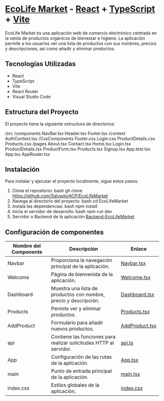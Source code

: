 # [EcoLife Market](https://github.com/SalvadorACP/EcoLifeMarket) - [React](https://reactjs.org) + [TypeScript](https://www.typescriptlang.org) + [Vite](https://vitejs.dev)


EcoLife Market es una aplicación web de comercio electrónico centrada en la venta de productos orgánicos de bienestar e higiene. La aplicación permite a los usuarios ver una lista de productos con sus nombres, precios y descripciones, así como añadir y eliminar productos.

## Tecnologías Utilizadas

- React
- TypeScript
- Vite
- React Router
- Visual Studio Code

## Estructura del Proyecto

El proyecto tiene la siguiente estructura de directorios:

/src
   /components
      NavBar.tsx
      Header.tsx
      Footer.tsx
   /context
      AuthContext.tsx
   /CssComponents
      Footer.css
      Login.css
      ProductDetails.css
      Products.css
   /pages
      About.tsx
      Contact.tsx
      Home.tsx
      Login.tsx
      ProductDetails.tsx
      ProductForm.tsx
      Products.tsx
      Signup.tsx
App.test.tsx
App.tsx
AppRouter.tsx


## Instalación

Para instalar y ejecutar el proyecto localmente, sigue estos pasos:

1. Clona el repositorio:
   bash
   git clone <https://github.com/SalvadorACP/EcoLifeMarket>
2. Navega al directorio del proyecto:
   bash
   cd EcoLifeMarket
3. Instala las dependencias:
   bash
   npm install
4. Inicia el servidor de desarrollo:
   bash
   npm run dev
5. Servidor o Backend de la aplicación
   [Backend-EcoLifeMarket](https://github.com/SalvadorACP/Ecolife-Market-Backend)
   
 ## Configuración de componentes
| Nombre del Componente | Descripción | Enlace |
|-----------------------|-------------|--------|
| Navbar              | Proporciona la navegación principal de la aplicación. | [Navbar.tsx](src/components/Navbar.tsx) |
| Welcome             | Página de bienvenida de la aplicación. | [Welcome.tsx](src/components/Welcome.tsx) |
| Dashboard           | Muestra una lista de productos con nombre, precio y descripción. | [Dashboard.tsx](src/pages/Dashboard.tsx) |
| Products            | Permite ver y eliminar productos. | [Products.tsx](src/pages/Products.tsx) |
| AddProduct          | Formulario para añadir nuevos productos. | [AddProduct.tsx](src/pages/AddProduct.tsx) |
| api                 | Contiene las funciones para realizar solicitudes HTTP al servidor. | [api.ts](src/services/api.ts) |
| App                 | Configuración de las rutas de la aplicación. | [App.tsx](src/App.tsx) |
| main                | Punto de entrada principal de la aplicación. | [main.tsx](src/main.tsx) |
| index.css           | Estilos globales de la aplicación. | [index.css](src/index.css) |
